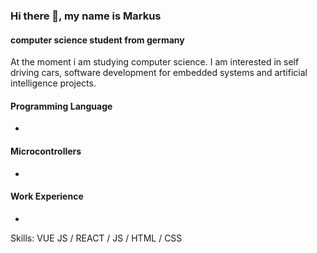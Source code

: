 ### Hi there 👋, my name is Markus
####  computer science student from germany



At the moment i am studying computer science. I am interested in self driving cars, software development for embedded systems and artificial intelligence projects.

#### Programming Language
-
#### Microcontrollers
-
#### Work Experience
-
Skills: VUE JS / REACT / JS / HTML / CSS
 





<!---
Atomic456/Atomic456 is a ✨ special ✨ repository because its `README.md` (this file) appears on your GitHub profile.
You can click the Preview link to take a look at your changes.
--->
